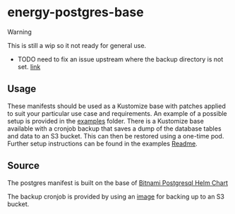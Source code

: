 # energy-postgres-base

> [!WARNING]
> This is still a wip so it not ready for general use.
> - TODO need to fix an issue upstream where the backup directory is not set. [link](https://github.com/eeshugerman/postgres-backup-s3/pull/43)

## Usage
These manifests should be used as a Kustomize base with patches applied to suit your particular use case and requirements. An example of a possible setup is provided in the [examples](./examples) folder. There is a Kustomize base available with a cronjob backup that saves a dump of the database tables and data to an S3 bucket. This can then be restored using a one-time pod. Further setup instructions can be found in the examples [Readme](./examples/README.md).

## Source
The postgres manifest is built on the base of [Bitnami Postgresql Helm Chart](https://github.com/bitnami/charts/tree/main/bitnami/postgresql)

The backup cronjob is provided by using an [image](https://github.com/eeshugerman/postgres-backup-s3) for backing up to an S3 bucket.

